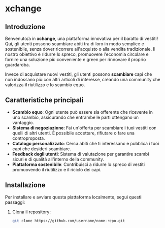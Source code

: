 # **xchange**

## **Introduzione**

Benvenuto/a in **xchange**, una piattaforma innovativa per il baratto di vestiti! Qui, gli utenti possono scambiare abiti tra di loro in modo semplice e sostenibile, senza dover ricorrere all'acquisto o alla vendita tradizionale. Il nostro obiettivo è ridurre lo spreco, promuovere l'economia circolare e fornire una soluzione più conveniente e green per rinnovare il proprio guardaroba.

Invece di acquistare nuovi vestiti, gli utenti possono **scambiare** capi che non indossano più con altri articoli di interesse, creando una community che valorizza il riutilizzo e lo scambio equo.

## **Caratteristiche principali**

- **Scambio equo**: Ogni utente può essere sia offerente che ricevente in uno scambio, assicurando che entrambe le parti ottengano un vantaggio.
- **Sistema di negoziazione**: Fai un'offerta per scambiare i tuoi vestiti con quelli di altri utenti. È possibile accettare, rifiutare o fare una controproposta.
- **Catalogo personalizzato**: Cerca abiti che ti interessano e pubblica i tuoi capi che desideri scambiare.
- **Feedback degli utenti**: Sistema di valutazione per garantire scambi sicuri e di qualità all'interno della community.
- **Piattaforma sostenibile**: Contribuisci a ridurre lo spreco di vestiti promuovendo il riutilizzo e il riciclo dei capi.

## **Installazione**

Per installare e avviare questa piattaforma localmente, segui questi passaggi:

1. Clona il repository:
   ```bash
   git clone https://github.com/username/nome-repo.git
